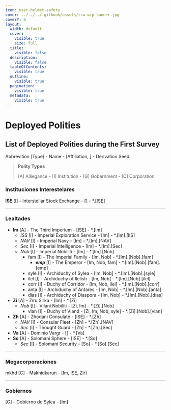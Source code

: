 ```yaml
---
icon: user-helmet-safety
cover: ../../../.gitbook/assets/tcw-wip-banner.jpg
coverY: 0
layout:
  width: default
  cover:
    visible: true
    size: full
  title:
    visible: false
  description:
    visible: false
  tableOfContents:
    visible: true
  outline:
    visible: true
  pagination:
    visible: true
  metadata:
    visible: true
---
```


# Deployed Polities

## List of Deployed Polities during the First Survey

Abbrevition \[Type] - Name - \[Affiliation, ] - Derivation Seed

> **Polity Types**
>
> \[A] Alliegance - \[I] Institution - \[G] Gobernment - \[C] Corporation

### Instituciones Interestelares

**ISE** \[I] - Interstellar Stock Exchange - \[] - \*.\[ISE]

***

### Lealtades

* **Im** \[A] - The Third Imperium - \[ISE] - \*.\[Im]
  * _ISS_ \[I] - Imperial Exploration Service - \[Im] - \*.\[Im].\[IIS]
  * _NAV_ \[I] - Imperial Navy - \[Im] - \*.\[Im].\[NAV]
  * _Sec_ \[I] - Imperial Intelligence - \[Im] - \*.\[Im].\[Sec]
  * _Nob_ \[I] - Imperial Nobiliti - \[Im] - \*.\[Im].\[Nob]
    * fam \[I] - The Imperial Family - \[Im, Nob] - \*.\[Im].\[Nob].\[fam]
      * _**emp**_ \[I] - The Emperor - \[Im, Nob, fam] - \*.\[Im].\[Nob].\[fam].\[emp]
    * syle \[I] - Archiduchy of Sylea - \[Im, Nob] - \*.\[Im].\[Nob].\[syle]
    * ilel \[I] - Archiduchy of Ilelish - \[Im, Nob] - \*.\[Im].\[Nob].\[ilel]
    * corr \[I] - Duchy of Corridor - \[Im, Nob, ilel] - \*.\[Im].\[Nob].\[corr]
    * anta \[I] - Archiduchy of Antares - \[Im, Nob] - \*.\[Im].\[Nob].\[anta]
    * dias \[I] - Archiduchy of Diaspora - \[Im, Nob] - \*.\[Im].\[Nob].\[dias]
* **Zi** \[A] - Ziru Sirka - \[Im] - \*.\[Zi]
  * _Nob_ \[I] - Vilani Nobiliti - \[Zi, Im] - \*.\[Zi].\[Nob]
    * vlan \[I] - Duchy of Vland - \[Zi, Im, Nob, syle] - \*.\[Zi].\[Nob].\[vlan]
* **Zh** \[A] - Zhodani Consulate - \[ISE] - \*.\[Zh]
  * _NAV_ \[I] - Consular Fleet - \[Zh] - \*.\[Zh].\[NAV]
  * _Sec_ \[I] - Thought Guard - \[Zh] - \*.\[Zh].\[Sec]
* **Va** \[A] - Dominio Vargr - \[] - \*.\[Va]
* **So** \[A] - Solomani Sphere - \[ISE] - \*.\[So]
  * _Sec_ \[I] - Solomani Security - \[So] - \*.\[So].\[Sec]

***

### Megacorporaciones

mkhd \[C] - Makhidkarun - \[Im, ISE, Zir]

***

### Gobiernos

\[G] - Gobierno de Sylea - \[Im]
